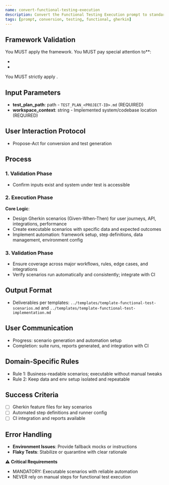 ```yaml
---
name: convert-functional-testing-execution
description: Convert the Functional Testing Execution prompt to standardized template, preserving Gherkin-based scenarios and automation patterns
tags: [prompt, conversion, testing, functional, gherkin]
---
```


## Framework Validation
You MUST apply the <olaf-work-instructions> framework.
You MUST pay special attention to**:
- <olaf-general-role-and-behavior>
- <olaf-interaction-protocols>
You MUST strictly apply <olaf-framework-validation>.
 
## Input Parameters
- **test_plan_path**: path - `TEST_PLAN_<PROJECT-ID>.md` (REQUIRED)
- **workspace_context**: string - Implemented system/codebase location (REQUIRED)

## User Interaction Protocol
- Propose-Act for conversion and test generation

## Process

### 1. Validation Phase
- Confirm inputs exist and system under test is accessible

### 2. Execution Phase
**Core Logic**:
- Design Gherkin scenarios (Given-When-Then) for user journeys, API, integrations, performance
- Create executable scenarios with specific data and expected outcomes
- Implement automation: framework setup, step definitions, data management, environment config

### 3. Validation Phase
- Ensure coverage across major workflows, rules, edge cases, and integrations
- Verify scenarios run automatically and consistently; integrate with CI

## Output Format
- Deliverables per templates: `../templates/template-functional-test-scenarios.md` and `../templates/template-functional-test-implementation.md`

## User Communication
- Progress: scenario generation and automation setup
- Completion: suite runs, reports generated, and integration with CI

## Domain-Specific Rules
- Rule 1: Business-readable scenarios; executable without manual tweaks
- Rule 2: Keep data and env setup isolated and repeatable

## Success Criteria
- [ ] Gherkin feature files for key scenarios
- [ ] Automated step definitions and runner config
- [ ] CI integration and reports available

## Error Handling
- **Environment Issues**: Provide fallback mocks or instructions
- **Flaky Tests**: Stabilize or quarantine with clear rationale

⚠️ **Critical Requirements**
- MANDATORY: Executable scenarios with reliable automation
- NEVER rely on manual steps for functional test execution
